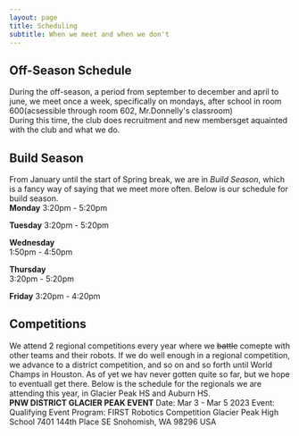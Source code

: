 ```yaml
---
layout: page
title: Scheduling
subtitle: When we meet and when we don't
---
```


## Off-Season Schedule  
During the off-season, a period from september to december and april to june, we meet once a week, specifically on mondays, after school in room 600(acsessible through room 602, Mr.Donnelly's classroom)  
During this time, the club does recruitment and new membersget aquainted with the club and what we do.  

## Build Season  
From January until the start of Spring break, we are in *Build Season*, which is a fancy way of saying that we meet more often. Below is our schedule for build season.  
**Monday**
3:20pm - 5:20pm

**Tuesday**
3:20pm - 5:20pm

**Wednesday**  
1:50pm - 4:50pm

**Thursday**  
3:20pm - 5:20pm

**Friday**
3:20pm - 4:20pm  

## Competitions  
We attend 2 regional competitions every year where we ~~battle~~ comepte with other teams and their robots. If we do well enough in a regional competition, we advance to a district competition, and so on and so forth until World Champs in Houston. As of yet we hav never gotten quite so far, but we hope to eventuall get there. Below is the schedule for the regionals we are attending this year, in Glacier Peak HS and Auburn HS.  
**PNW DISTRICT GLACIER PEAK EVENT**
Date:
Mar 3 - Mar 5 2023
Event:
Qualifying Event
Program:
FIRST Robotics Competition
Glacier Peak High School
7401 144th Place SE
Snohomish, WA 98296 USA
